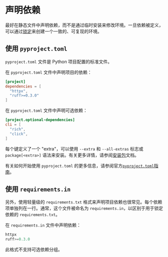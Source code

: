 # 声明依赖

最好在静态文件中声明依赖，而不是通过临时安装来修改环境。一旦依赖被定义，可以通过[锁定](./compile.md)来创建一个一致的、可复现的环境。

## 使用 `pyproject.toml`

`pyproject.toml` 文件是 Python 项目配置的标准文件。

在 `pyproject.toml` 文件中声明项目的依赖：

```toml title="pyproject.toml"
[project]
dependencies = [
  "httpx",
  "ruff>=0.3.0"
]
```

在 `pyproject.toml` 文件中声明可选依赖：

```toml title="pyproject.toml"
[project.optional-dependencies]
cli = [
  "rich",
  "click",
]
```

每个键定义了一个 "extra"，可以使用 `--extra` 和 `--all-extras` 标志或 `package[<extra>]` 语法来安装。有关更多详情，请参阅[安装包](./packages.md#installing-packages-from-files)文档。

有关如何开始使用 `pyproject.toml` 的更多信息，请参阅官方[`pyproject.toml`指南](https://packaging.python.org/en/latest/guides/writing-pyproject-toml/)。

## 使用 `requirements.in`

另外，使用轻量级的 `requirements.txt` 格式来声明项目依赖也很常见。每个依赖项单独列在一行。通常，这个文件被命名为 `requirements.in`，以区别于用于锁定依赖的 `requirements.txt`。

在 `requirements.in` 文件中声明依赖：

```python title="requirements.in"
httpx
ruff>=0.3.0
```

此格式不支持可选依赖分组。